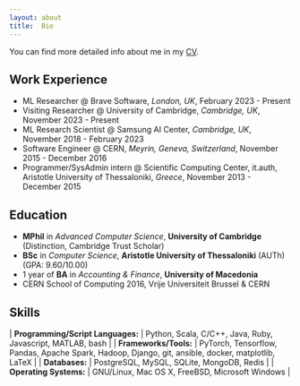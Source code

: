 ```yaml
---
layout: about
title:  Bio
---
```


You can find more detailed info about me in my [CV](https://drive.google.com/file/d/1i5EPeGJgp3XvV_CsQfDgLoqbW0LlUdJX/view).

## Work Experience

* ML Researcher @ Brave Software, _London, UK_, February 2023 - Present
* Visiting Researcher @ University of Cambridge, _Cambridge, UK_, November 2023 - Present
* ML Research Scientist @ Samsung AI Center, _Cambridge, UK_, November 2018 - February 2023
* Software Engineer @ CERN, _Meyrin, Geneva, Switzerland_, November 2015 - December 2016
* Programmer/SysAdmin intern @ Scientific Computing Center, it.auth, Aristotle University of Thessaloniki, _Greece_, November 2013 - December 2015

## Education

* **MPhil** in _Advanced Computer Science_, **University of Cambridge** (Distinction, Cambridge Trust Scholar)
* **BSc** in _Computer Science_, **Aristotle University of Thessaloniki** (AUTh) (GPA: 9.60/10.00)
* 1 year of **BA** in _Accounting & Finance_, **University of Macedonia**
* CERN School of Computing 2016, Vrije Universiteit Brussel & CERN

## Skills

| **Programming/Script Languages:** | Python, Scala, C/C++, Java, Ruby, Javascript, MATLAB, bash |
| **Frameworks/Tools:** | PyTorch, Tensorflow, Pandas, Apache Spark, Hadoop, Django, git, ansible, docker, matplotlib, LaTeX |
| **Databases:** | PostgreSQL, MySQL, SQLite, MongoDB, Redis |
| **Operating Systems:** | GNU/Linux, Mac OS X, FreeBSD, Microsoft Windows |
